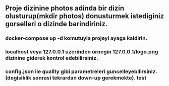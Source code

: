 ## Proje dizinine photos adinda bir dizin olusturup(mkdir photos) donusturmek istediginiz gorselleri o dizinde barindiriniz.
### docker-compose up -d komutuyla projeyi ayaga kaldirin.
### localhost veya 127.0.0.1 uzerinden ornegin 127.0.0.1/logo.png dizinine giderek kontrol edebilirsiniz.
### config.json ile quality gibi parametreleri guncelleyebilirsiniz. (degisiklik sonrasi tekrardan down-up gerekmekte). test
